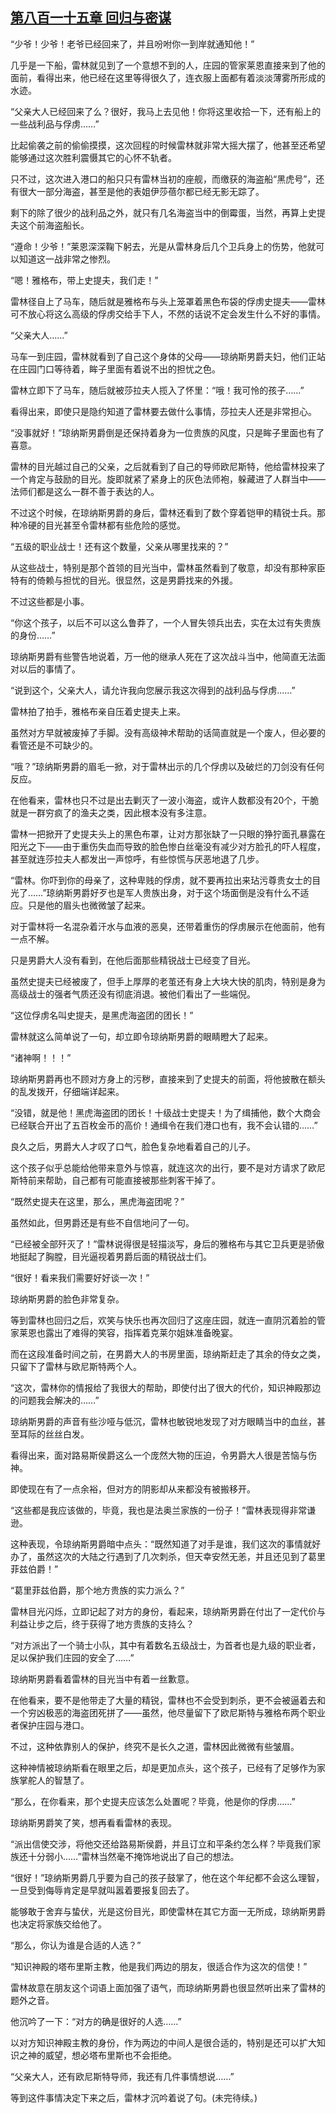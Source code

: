 ## [第八百一十五章 回归与密谋](https://www.xxbiquge.com/11_11222/9013247.html)


  “少爷！少爷！老爷已经回来了，并且吩咐你一到岸就通知他！”

  几乎是一下船，雷林就见到了一个意想不到的人，庄园的管家莱恩直接来到了他的面前，看得出来，他已经在这里等得很久了，连衣服上面都有着淡淡薄雾所形成的水迹。

  “父亲大人已经回来了么？很好，我马上去见他！你将这里收拾一下，还有船上的一些战利品与俘虏……”

  比起偷袭之前的偷偷摸摸，这次回程的时候雷林就非常大摇大摆了，他甚至还希望能够通过这次胜利震慑其它的心怀不轨者。

  只不过，这次进入港口的船只只有雷林当初的座舰，而缴获的海盗船“黑虎号”，还有很大一部分海盗，甚至是他的表姐伊莎蓓尔都已经无影无踪了。

  剩下的除了很少的战利品之外，就只有几名海盗当中的倒霉蛋，当然，再算上史提夫这个前海盗船长。

  “遵命！少爷！”莱恩深深鞠下躬去，光是从雷林身后几个卫兵身上的伤势，他就可以知道这一战非常之惨烈。

  “嗯！雅格布，带上史提夫，我们走！”

  雷林径自上了马车，随后就是雅格布与头上笼罩着黑色布袋的俘虏史提夫——雷林可不放心将这么高级的俘虏交给手下人，不然的话说不定会发生什么不好的事情。

  “父亲大人……”

  马车一到庄园，雷林就看到了自己这个身体的父母——琼纳斯男爵夫妇，他们正站在庄园门口等待着，眸子里面有着说不出的担忧之色。

  雷林立即下了马车，随后就被莎拉夫人揽入了怀里：“哦！我可怜的孩子……”

  看得出来，即使只是隐约知道了雷林要去做什么事情，莎拉夫人还是非常担心。

  “没事就好！”琼纳斯男爵倒是还保持着身为一位贵族的风度，只是眸子里面也有了喜意。

  雷林的目光越过自己的父亲，之后就看到了自己的导师欧尼斯特，他给雷林投来了一个肯定与鼓励的目光。旋即就紧了紧身上的灰色法师袍，躲藏进了人群当中——法师们都是这么一群不善于表达的人。

  不过这个时候，在琼纳斯男爵的身后，雷林还看到了数个穿着铠甲的精锐士兵。那种冷硬的目光甚至令雷林都有些危险的感觉。

  “五级的职业战士！还有这个数量，父亲从哪里找来的？”

  从这些战士，特别是那个首领的目光当中，雷林虽然看到了敬意，却没有那种家臣特有的倚赖与担忧的目光。很显然，这是男爵找来的外援。

  不过这些都是小事。

  “你这个孩子，以后不可以这么鲁莽了，一个人冒失领兵出去，实在太过有失贵族的身份……”

  琼纳斯男爵有些警告地说着，万一他的继承人死在了这次战斗当中，他简直无法面对以后的事情了。

  “说到这个，父亲大人，请允许我向您展示我这次得到的战利品与俘虏……”

  雷林拍了拍手，雅格布亲自压着史提夫上来。

  虽然对方早就被废掉了手脚。没有高级神术帮助的话简直就是一个废人，但必要的看管还是不可缺少的。

  “哦？”琼纳斯男爵的眉毛一掀，对于雷林出示的几个俘虏以及破烂的刀剑没有任何反应。

  在他看来，雷林也只不过是出去剿灭了一波小海盗，或许人数都没有20个，干脆就是一群穷疯了的渔夫之类，因此根本没有多注意。

  雷林一把掀开了史提夫头上的黑色布罩，让对方那张缺了一只眼的狰狞面孔暴露在阳光之下——由于重伤失血而导致的脸色惨白丝毫没有减少对方脸孔的吓人程度，甚至就连莎拉夫人都发出一声惊呼，有些惊慌与厌恶地退了几步。

  “雷林。你吓到你的母亲了，这种卑贱的俘虏，就不要再拉出来玷污尊贵女士的目光了……”琼纳斯男爵好歹也是军人贵族出身，对于这个场面倒是没有什么不适应。只是他的眉头也微微皱了起来。

  对于雷林将一名混杂着汗水与血液的恶臭，还带着重伤的俘虏展示在他面前，他有一点不解。

  只是男爵大人没有看到，在他后面那些精锐战士已经变了目光。

  虽然史提夫已经被废了，但手上厚厚的老茧还有身上大块大快的肌肉，特别是身为高级战士的强者气质还没有彻底消退。被他们看出了一些端倪。

  “这位俘虏名叫史提夫，是黑虎海盗团的团长！”

  雷林就这么简单说了一句，却立即令琼纳斯男爵的眼睛瞪大了起来。

  “诸神啊！！！”

  琼纳斯男爵再也不顾对方身上的污秽，直接来到了史提夫的前面，将他披散在额头的乱发拨开，仔细端详起来。

  “没错，就是他！黑虎海盗团的团长！十级战士史提夫！为了缉捕他，数个大商会已经联合开出了五百枚金币的高价！通缉令在我们港口也有，我不会认错的……”

  良久之后，男爵大人才叹了口气，脸色复杂地看着自己的儿子。

  这个孩子似乎总能给他带来意外与惊喜，就连这次的出行，要不是对方请求了欧尼斯特前来帮助，自己都有可能直接被那些刺客干掉了。

  “既然史提夫在这里，那么，黑虎海盗团呢？”

  虽然如此，但男爵还是有些不自信地问了一句。

  “已经被全部歼灭了！”雷林说得很是轻描淡写，身后的雅格布与其它卫兵更是骄傲地挺起了胸膛，目光逼视着男爵后面的精锐战士们。

  “很好！看来我们需要好好谈一次！”

  琼纳斯男爵的脸色非常复杂。

  等到雷林也回归之后，欢笑与快乐也再次回归了这座庄园，就连一直阴沉着脸的管家莱恩也露出了难得的笑容，指挥着克莱尔姐妹准备晚宴。

  而在这段准备时间之前，在男爵大人的书房里面，琼纳斯赶走了其余的侍女之类，只留下了雷林与欧尼斯特两个人。

  “这次，雷林你的情报给了我很大的帮助，即使付出了很大的代价，知识神殿那边的问题我会解决的……”

  琼纳斯男爵的声音有些沙哑与低沉，雷林也敏锐地发现了对方眼睛当中的血丝，甚至耳际的丝丝白发。

  看得出来，面对路易斯侯爵这么一个庞然大物的压迫，令男爵大人很是苦恼与伤神。

  即使现在有了一点余裕，但对方的阴影却从来都没有被搬移开。

  “这些都是我应该做的，毕竟，我也是法奥兰家族的一份子！”雷林表现得非常谦逊。

  这种表现，令琼纳斯男爵暗中点头：“既然知道了对手是谁，我们这次的事情就好办了，虽然这次的大陆之行遇到了几次刺杀，但天幸安然无恙，并且还见到了葛里菲兹伯爵！”

  “葛里菲兹伯爵，那个地方贵族的实力派么？”

  雷林目光闪烁，立即记起了对方的身份，看起来，琼纳斯男爵在付出了一定代价与利益让步之后，终于获得了地方贵族的支持么？

  “对方派出了一个骑士小队，其中有着数名五级战士，为首者也是九级的职业者，足以保护我们庄园的安全了……”

  琼纳斯男爵看着雷林的目光当中有着一丝歉意。

  在他看来，要不是他带走了大量的精锐，雷林也不会受到刺杀，更不会被逼着去和一个穷凶极恶的海盗团死拼了——虽然，他尽量留下了欧尼斯特与雅格布两个职业者保护庄园与港口。

  不过，这种依靠别人的保护，终究不是长久之道，雷林因此微微有些皱眉。

  这种神情被琼纳斯看在眼里之后，却是更加点头，这个孩子，已经有了足够作为家族掌舵人的智慧了。

  “那么，在你看来，那个史提夫应该怎么处置呢？毕竟，他是你的俘虏……”

  琼纳斯男爵笑了笑，想再看看雷林的表现。

  “派出信使交涉，将他交还给路易斯侯爵，并且订立和平条约怎么样？毕竟我们家族还十分弱小……”雷林当然毫不掩饰地说出了自己的想法。

  “很好！”琼纳斯男爵几乎要为自己的孩子鼓掌了，他在这个年纪都不会这么理智，一旦受到侮辱肯定是早就叫嚣着要报复回去了。

  能够敢于舍弃与蛰伏，光是这份目光，即使雷林在其它方面一无所成，琼纳斯男爵也决定将家族交给他了。

  “那么，你认为谁是合适的人选？”

  “知识神殿的塔布里斯主教，他是我们两边的朋友，很适合作为这次的信使！”

  雷林故意在朋友这个词语上面加强了语气，而琼纳斯男爵也很显然听出来了雷林的题外之音。

  他沉吟了一下：“对方的确是很好的人选……”

  以对方知识神殿主教的身份，作为两边的中间人是很合适的，特别是还可以扩大知识之神的威望，想必塔布里斯也不会拒绝。

  “父亲大人，还有欧尼斯特导师，我还有几件事情想说……”

  等到这件事情决定下来之后，雷林才沉吟着说了句。(未完待续。)
